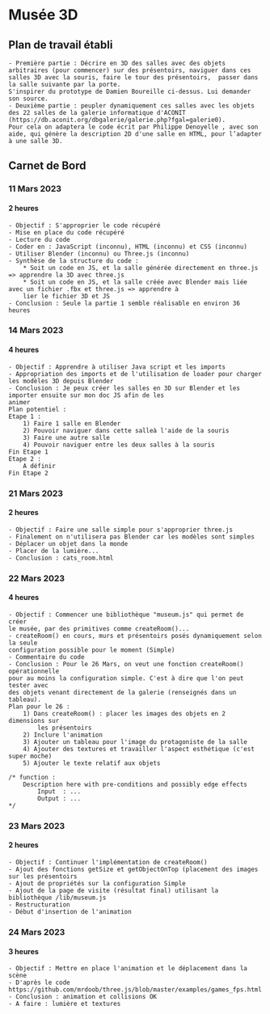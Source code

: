# Musée 3D
## Plan de travail établi
    - Première partie : Décrire en 3D des salles avec des objets arbitraires (pour commencer) sur des présentoirs, naviguer dans ces salles 3D avec la souris, faire le tour des présentoirs,  passer dans la salle suivante par la porte.
    S'inspirer du prototype de Damien Boureille ci-dessus. Lui demander son source.
    - Deuxième partie : peupler dynamiquement ces salles avec les objets des 22 salles de la galerie informatique d'ACONIT (https://db.aconit.org/dbgalerie/galerie.php?fgal=galerie0).
    Pour cela on adaptera le code écrit par Philippe Denoyelle , avec son aide, qui génère la description 2D d'une salle en HTML, pour l’adapter à une salle 3D.

## Carnet de Bord
### 11 Mars 2023
#### 2 heures
    - Objectif : S'approprier le code récupéré
    - Mise en place du code récupéré
    - Lecture du code
    - Coder en : JavaScript (inconnu), HTML (inconnu) et CSS (inconnu)
    - Utiliser Blender (inconnu) ou Three.js (inconnu)
    - Synthèse de la structure du code :
        * Soit un code en JS, et la salle générée directement en three.js => apprendre la 3D avec three.js
        * Soit un code en JS, et la salle créée avec Blender mais liée avec un fichier .fbx et three.js => apprendre à
        lier le fichier 3D et JS
    - Conclusion : Seule la partie 1 semble réalisable en environ 36 heures

### 14 Mars 2023
#### 4 heures
    - Objectif : Apprendre à utiliser Java script et les imports
    - Appropriation des imports et de l'utilisation de loader pour charger les modèles 3D depuis Blender
    - Conclusion : Je peux créer les salles en 3D sur Blender et les importer ensuite sur mon doc JS afin de les
    animer
    Plan potentiel :
    Etape 1 :
        1) Faire 1 salle en Blender
        2) Pouvoir naviguer dans cette salleà l'aide de la souris
        3) Faire une autre salle
        4) Pouvoir naviguer entre les deux salles à la souris
    Fin Etape 1
    Etape 2 :
        A définir
    Fin Etape 2

### 21 Mars 2023
#### 2 heures
    - Objectif : Faire une salle simple pour s'approprier three.js
    - Finalement on n'utilisera pas Blender car les modèles sont simples
    - Déplacer un objet dans la monde
    - Placer de la lumière...
    - Conclusion : cats_room.html

### 22 Mars 2023
#### 4 heures
    - Objectif : Commencer une bibliothèque "museum.js" qui permet de créer
    le musée, par des primitives comme createRoom()...
    - createRoom() en cours, murs et présentoirs posés dynamiquement selon la seule
    configuration possible pour le moment (Simple)
    - Commentaire du code
    - Conclusion : Pour le 26 Mars, on veut une fonction createRoom() opérationnelle
    pour au moins la configuration simple. C'est à dire que l'on peut tester avec
    des objets venant directement de la galerie (renseignés dans un tableau).
    Plan pour le 26 :
        1) Dans createRoom() : placer les images des objets en 2 dimensions sur 
            les présentoirs
        2) Inclure l'animation
        3) Ajouter un tableau pour l'image du protagoniste de la salle
        4) Ajouter des textures et travailler l'aspect esthétique (c'est super moche)
        5) Ajouter le texte relatif aux objets

    /* function :
        Description here with pre-conditions and possibly edge effects
            Input  : ...
            Output : ...
    */

### 23 Mars 2023
#### 2 heures
    - Objectif : Continuer l'implémentation de createRoom()
    - Ajout des fonctions getSize et getObjectOnTop (placement des images sur les présentoirs
    - Ajout de propriétés sur la configuration Simple
    - Ajout de la page de visite (résultat final) utilisant la bibliothèque /lib/museum.js
    - Restructuration
    - Début d'insertion de l'animation

### 24 Mars 2023
#### 3 heures
    - Objectif : Mettre en place l'animation et le déplacement dans la scène
    - D'après le code https://github.com/mrdoob/three.js/blob/master/examples/games_fps.html
    - Conclusion : animation et collisions OK
    - A faire : lumière et textures